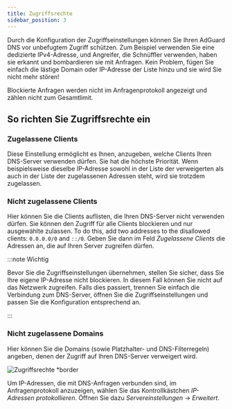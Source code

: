 ```yaml
---
title: Zugriffsrechte
sidebar_position: 3
---
```


Durch die Konfiguration der Zugriffseinstellungen können Sie Ihren AdGuard DNS vor unbefugtem Zugriff schützen. Zum Beispiel verwenden Sie eine dedizierte IPv4-Adresse, und Angreifer, die Schnüffler verwenden, haben sie erkannt und bombardieren sie mit Anfragen. Kein Problem, fügen Sie einfach die lästige Domain oder IP-Adresse der Liste hinzu und sie wird Sie nicht mehr stören!

Blockierte Anfragen werden nicht im Anfragenprotokoll angezeigt und zählen nicht zum Gesamtlimit.

## So richten Sie Zugriffsrechte ein

### Zugelassene Clients

Diese Einstellung ermöglicht es Ihnen, anzugeben, welche Clients Ihren DNS-Server verwenden dürfen. Sie hat die höchste Priorität. Wenn beispielsweise dieselbe IP-Adresse sowohl in der Liste der verweigerten als auch in der Liste der zugelassenen Adressen steht, wird sie trotzdem zugelassen.

### Nicht zugelassene Clients

Hier können Sie die Clients auflisten, die Ihren DNS-Server nicht verwenden dürfen. Sie können den Zugriff für alle Clients blockieren und nur ausgewählte zulassen. To do this, add two addresses to the disallowed clients: `0.0.0.0/0` and `::/0`. Geben Sie dann im Feld _Zugelassene Clients_ die Adressen an, die auf Ihren Server zugreifen dürfen.

:::note Wichtig

Bevor Sie die Zugriffseinstellungen übernehmen, stellen Sie sicher, dass Sie Ihre eigene IP-Adresse nicht blockieren. In diesem Fall können Sie nicht auf das Netzwerk zugreifen. Falls dies passiert, trennen Sie einfach die Verbindung zum DNS-Server, öffnen Sie die Zugriffseinstellungen und passen Sie die Konfiguration entsprechend an.

:::

### Nicht zugelassene Domains

Hier können Sie die Domains (sowie Platzhalter- und DNS-Filterregeln) angeben, denen der Zugriff auf Ihren DNS-Server verweigert wird.

![Zugriffsrechte \*border](https://cdn.adtidy.org/content/release_notes/dns/v2-5/AS-en.png)

Um IP-Adressen, die mit DNS-Anfragen verbunden sind, im Anfragenprotokoll anzuzeigen, wählen Sie das Kontrollkästchen _IP-Adressen protokollieren_. Öffnen Sie dazu _Servereinstellungen_ → _Erweitert_.
